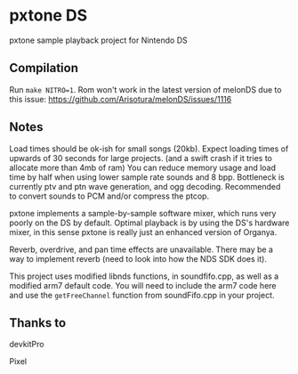 # pxtone DS

pxtone sample playback project for Nintendo DS

## Compilation
Run `make NITRO=1`. Rom won't work in the latest version of melonDS due to this issue: https://github.com/Arisotura/melonDS/issues/1116

## Notes
Load times should be ok-ish for small songs (20kb).
Expect loading times of upwards of 30 seconds for large projects. (and a swift crash if it tries to allocate more than 4mb of ram)
You can reduce memory usage and load time by half when using lower sample rate sounds and 8 bpp.
Bottleneck is currently ptv and ptn wave generation, and ogg decoding.
Recommended to convert sounds to PCM and/or compress the ptcop.

pxtone implements a sample-by-sample software mixer, which runs very poorly on the DS by default.
Optimal playback is by using the DS's hardware mixer, in this sense pxtone is really just an enhanced version of Organya.

Reverb, overdrive, and pan time effects are unavailable. There may be a way to implement reverb (need to look into how the NDS SDK does it).

This project uses modified libnds functions, in soundfifo.cpp, as well as a modified arm7 default code.
You will need to include the arm7 code here and use the `getFreeChannel` function from soundFifo.cpp in your project.

## Thanks to
devkitPro

Pixel